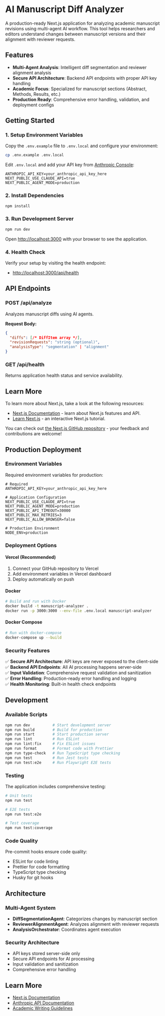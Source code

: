 # AI Manuscript Diff Analyzer

A production-ready Next.js application for analyzing academic manuscript revisions using multi-agent AI workflow. This tool helps researchers and editors understand changes between manuscript versions and their alignment with reviewer requests.

## Features

- **Multi-Agent Analysis**: Intelligent diff segmentation and reviewer alignment analysis
- **Secure API Architecture**: Backend API endpoints with proper API key handling
- **Academic Focus**: Specialized for manuscript sections (Abstract, Methods, Results, etc.)
- **Production Ready**: Comprehensive error handling, validation, and deployment configs

## Getting Started

### 1. Setup Environment Variables

Copy the `.env.example` file to `.env.local` and configure your environment:

```bash
cp .env.example .env.local
```

Edit `.env.local` and add your API key from [Anthropic Console](https://console.anthropic.com/settings/keys):

```env
ANTHROPIC_API_KEY=your_anthropic_api_key_here
NEXT_PUBLIC_USE_CLAUDE_API=true
NEXT_PUBLIC_AGENT_MODE=production
```

### 2. Install Dependencies

```bash
npm install
```

### 3. Run Development Server

```bash
npm run dev
```

Open [http://localhost:3000](http://localhost:3000) with your browser to see the application.

### 4. Health Check

Verify your setup by visiting the health endpoint:
- [http://localhost:3000/api/health](http://localhost:3000/api/health)

## API Endpoints

### POST /api/analyze
Analyzes manuscript diffs using AI agents.

**Request Body:**
```json
{
  "diffs": [/* DiffItem array */],
  "revisionRequests": "string (optional)",
  "analysisType": "segmentation" | "alignment"
}
```

### GET /api/health
Returns application health status and service availability.

## Learn More

To learn more about Next.js, take a look at the following resources:

- [Next.js Documentation](https://nextjs.org/docs) - learn about Next.js features and API.
- [Learn Next.js](https://nextjs.org/learn) - an interactive Next.js tutorial.

You can check out [the Next.js GitHub repository](https://github.com/vercel/next.js) - your feedback and contributions are welcome!

## Production Deployment

### Environment Variables

Required environment variables for production:

```env
# Required
ANTHROPIC_API_KEY=your_anthropic_api_key_here

# Application Configuration
NEXT_PUBLIC_USE_CLAUDE_API=true
NEXT_PUBLIC_AGENT_MODE=production
NEXT_PUBLIC_API_TIMEOUT=30000
NEXT_PUBLIC_MAX_RETRIES=3
NEXT_PUBLIC_ALLOW_BROWSER=false

# Production Environment
NODE_ENV=production
```

### Deployment Options

#### Vercel (Recommended)
1. Connect your GitHub repository to Vercel
2. Add environment variables in Vercel dashboard
3. Deploy automatically on push

#### Docker
```bash
# Build and run with Docker
docker build -t manuscript-analyzer .
docker run -p 3000:3000 --env-file .env.local manuscript-analyzer
```

#### Docker Compose
```bash
# Run with docker-compose
docker-compose up --build
```

### Security Features

✅ **Secure API Architecture**: API keys are never exposed to the client-side  
✅ **Backend API Endpoints**: All AI processing happens server-side  
✅ **Input Validation**: Comprehensive request validation and sanitization  
✅ **Error Handling**: Production-ready error handling and logging  
✅ **Health Monitoring**: Built-in health check endpoints

## Development

### Available Scripts

```bash
npm run dev          # Start development server
npm run build        # Build for production
npm run start        # Start production server
npm run lint         # Run ESLint
npm run lint:fix     # Fix ESLint issues
npm run format       # Format code with Prettier
npm run type-check   # Run TypeScript type checking
npm run test         # Run Jest tests
npm run test:e2e     # Run Playwright E2E tests
```

### Testing

The application includes comprehensive testing:

```bash
# Unit tests
npm run test

# E2E tests
npm run test:e2e

# Test coverage
npm run test:coverage
```

### Code Quality

Pre-commit hooks ensure code quality:
- ESLint for code linting
- Prettier for code formatting
- TypeScript type checking
- Husky for git hooks

## Architecture

### Multi-Agent System
- **DiffSegmentationAgent**: Categorizes changes by manuscript section
- **ReviewerAlignmentAgent**: Analyzes alignment with reviewer requests
- **AnalysisOrchestrator**: Coordinates agent execution

### Security Architecture
- API keys stored server-side only
- Secure API endpoints for AI processing
- Input validation and sanitization
- Comprehensive error handling

## Learn More

- [Next.js Documentation](https://nextjs.org/docs)
- [Anthropic API Documentation](https://docs.anthropic.com/)
- [Academic Writing Guidelines](https://writing.wisc.edu/handbook/)
